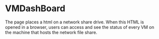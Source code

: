 # VMDashBoard
The page places a html on a network share drive. When this HTML is opened in a browser, users can access and see the status of every VM on the machine that hosts the network file share.
